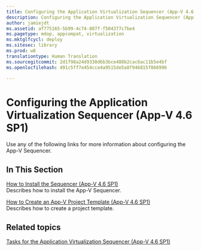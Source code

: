 ```yaml
---
title: Configuring the Application Virtualization Sequencer (App-V 4.6 SP1)
description: Configuring the Application Virtualization Sequencer (App-V 4.6 SP1)
author: jamiejdt
ms.assetid: af775165-5b99-4c74-807f-f504377c7be4
ms.pagetype: mdop, appcompat, virtualization
ms.mktglfcycl: deploy
ms.sitesec: library
ms.prod: w8
translationtype: Human Translation
ms.sourcegitcommit: 2d1f98a24d9330d6b3bce488b2cac6ac11b5e4bf
ms.openlocfilehash: 491c5ff7e454cce4a9515de5a8f946815f866996

---
```



# Configuring the Application Virtualization Sequencer (App-V 4.6 SP1)


Use any of the following links for more information about configuring the App-V Sequencer.

## In This Section


<a href="" id="how-to-install-the-sequencer---app-v-4-6-sp1-"></a>[How to Install the Sequencer (App-V 4.6 SP1)](how-to-install-the-sequencer---app-v-46-sp1-.md)  
Describes how to install the App-V Sequencer.

<a href="" id="how-to-create-an-app-v-project-template--app-v-4-6-sp1-"></a>[How to Create an App-V Project Template (App-V 4.6 SP1)](how-to-create-an-app-v-project-template--app-v-46-sp1-.md)  
Describes how to create a project template.

## Related topics


[Tasks for the Application Virtualization Sequencer (App-V 4.6 SP1)](tasks-for-the-application-virtualization-sequencer--app-v-46-sp1-.md)

 

 








<!--HONumber=Jun16_HO4-->


